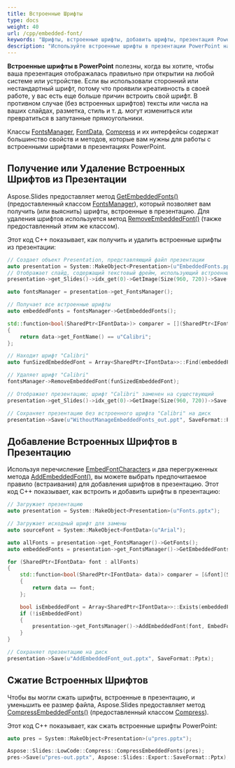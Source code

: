 ```yaml
---
title: Встроенные Шрифты
type: docs
weight: 40
url: /cpp/embedded-font/
keywords: "Шрифты, встроенные шрифты, добавить шрифты, презентация PowerPoint C++, CPP, Aspose.Slides для C++"
description: "Используйте встроенные шрифты в презентации PowerPoint на C++"
---
```


**Встроенные шрифты в PowerPoint** полезны, когда вы хотите, чтобы ваша презентация отображалась правильно при открытии на любой системе или устройстве. Если вы использовали сторонний или нестандартный шрифт, потому что проявили креативность в своей работе, у вас есть еще больше причин встроить свой шрифт. В противном случае (без встроенных шрифтов) тексты или числа на ваших слайдах, разметка, стиль и т. д. могут измениться или превратиться в запутанные прямоугольники.

Классы [FontsManager](https://reference.aspose.com/slides/cpp/aspose.slides/fontsmanager/), [FontData](https://reference.aspose.com/slides/cpp/aspose.slides/fontdata/), [Compress](https://reference.aspose.com/slides/cpp/aspose.slides.lowcode/compress/) и их интерфейсы содержат большинство свойств и методов, которые вам нужны для работы с встроенными шрифтами в презентациях PowerPoint.

## **Получение или Удаление Встроенных Шрифтов из Презентации**

Aspose.Slides предоставляет метод [GetEmbeddedFonts()](https://reference.aspose.com/slides/cpp/aspose.slides/fontsmanager/getembeddedfonts/) (предоставленный классом [FontsManager](https://reference.aspose.com/slides/cpp/aspose.slides/fontsmanager/)), который позволяет вам получить (или выяснить) шрифты, встроенные в презентацию. Для удаления шрифтов используется метод [RemoveEmbeddedFont()](https://reference.aspose.com/slides/cpp/aspose.slides/fontsmanager/removeembeddedfont/) (также предоставленный этим же классом).

Этот код C++ показывает, как получить и удалить встроенные шрифты из презентации:

```c++
// Создает объект Presentation, представляющий файл презентации
auto presentation = System::MakeObject<Presentation>(u"EmbeddedFonts.pptx");
// Отображает слайд, содержащий текстовый фрейм, использующий встроенный "FunSized"
presentation->get_Slides()->idx_get(0)->GetImage(Size(960, 720))->Save(u"picture1_out.png", ImageFormat::Png);

auto fontsManager = presentation->get_FontsManager();

// Получает все встроенные шрифты
auto embeddedFonts = fontsManager->GetEmbeddedFonts();

std::function<bool(SharedPtr<IFontData>)> comparer = [](SharedPtr<IFontData> data) -> bool
{
    return data->get_FontName() == u"Calibri";
};

// Находит шрифт "Calibri"
auto funSizedEmbeddedFont = Array<SharedPtr<IFontData>>::Find(embeddedFonts, comparer);

// Удаляет шрифт "Calibri"
fontsManager->RemoveEmbeddedFont(funSizedEmbeddedFont);

// Отображает презентацию; шрифт "Calibri" заменен на существующий
presentation->get_Slides()->idx_get(0)->GetImage(Size(960, 720))->Save(u"picture2_out.png", ImageFormat::Png);

// Сохраняет презентацию без встроенного шрифта "Calibri" на диск
presentation->Save(u"WithoutManageEmbeddedFonts_out.ppt", SaveFormat::Ppt);
```

## **Добавление Встроенных Шрифтов в Презентацию**

Используя перечисление [EmbedFontCharacters](https://reference.aspose.com/slides/cpp/aspose.slides.export/embedfontcharacters/) и два перегруженных метода [AddEmbeddedFont()](https://reference.aspose.com/slides/cpp/aspose.slides/fontsmanager/addembeddedfont/), вы можете выбрать предпочитаемое правило (встраивания) для добавления шрифтов в презентацию. Этот код C++ показывает, как встроить и добавить шрифты в презентацию:

```c++
// Загружает презентацию
auto presentation = System::MakeObject<Presentation>(u"Fonts.pptx");

// Загружает исходный шрифт для замены
auto sourceFont = System::MakeObject<FontData>(u"Arial");

auto allFonts = presentation->get_FontsManager()->GetFonts();
auto embeddedFonts = presentation->get_FontsManager()->GetEmbeddedFonts();

for (SharedPtr<IFontData> font : allFonts)
{
    std::function<bool(SharedPtr<IFontData> data)> comparer = [&font](SharedPtr<IFontData> data) -> bool
    {
        return data == font;
    };

    bool isEmbeddedFont = Array<SharedPtr<IFontData>>::Exists(embeddedFonts, comparer);
    if (!isEmbeddedFont)
    {
        presentation->get_FontsManager()->AddEmbeddedFont(font, EmbedFontCharacters::All);
    }
}

// Сохраняет презентацию на диск
presentation->Save(u"AddEmbeddedFont_out.pptx", SaveFormat::Pptx);
```

## **Сжатие Встроенных Шрифтов**

Чтобы вы могли сжать шрифты, встроенные в презентацию, и уменьшить ее размер файла, Aspose.Slides предоставляет метод [CompressEmbeddedFonts()](https://reference.aspose.com/slides/cpp/aspose.slides.lowcode/compress/compressembeddedfonts/) (предоставленный классом [Compress](https://reference.aspose.com/slides/cpp/aspose.slides.lowcode/compress/)).

Этот код C++ показывает, как сжать встроенные шрифты PowerPoint:

```c++
auto pres = System::MakeObject<Presentation>(u"pres.pptx");

Aspose::Slides::LowCode::Compress::CompressEmbeddedFonts(pres);
pres->Save(u"pres-out.pptx", Aspose::Slides::Export::SaveFormat::Pptx);
```